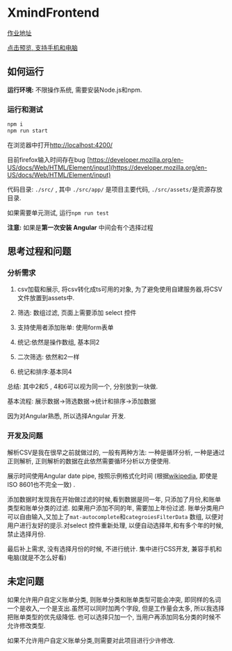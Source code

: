 # XmindFrontend

[作业地址](https://github.com/xmindltd/hiring/tree/master/frontend-1)

[点击预览, 支持手机和电脑](https://ztftrue.github.io/xmind-frontend-work/)

## 如何运行

__运行环境:__ 不限操作系统, 需要安装Node.js和npm.

### 运行和测试

```sh
npm i
npm run start
```

在浏览器中打开[http://localhost:4200/](http://localhost:4200/)

目前firefox输入时间存在bug [https://developer.mozilla.org/en-US/docs/Web/HTML/Element/input](https://developer.mozilla.org/en-US/docs/Web/HTML/Element/input)

代码目录: ```./src/``` , 其中 ```./src/app/``` 是项目主要代码, ```./src/assets/```是资源存放目录.

如果需要单元测试, 运行```npm run test```

**注意:** 如果是**第一次安装 Angular** 中间会有个选择过程

## 思考过程和问题

### 分析需求

1. csv加载和展示, 将csv转化成ts可用的对象, 为了避免使用自建服务器,将CSV文件放置到assets中.

2. 筛选: 数组过滤, 页面上需要添加 select 控件

3. 支持使用者添加账单: 使用form表单

4. 统记:依然是操作数组, 基本同2

5. 二次筛选: 依然和2一样

6. 统记和排序:基本同4

总结: 其中2和5 , 4和6可以视为同一个, 分别放到一块做.

基本流程:
展示数据->筛选数据->统计和排序->添加数据

因为对Angular熟悉, 所以选择Angular 开发.

### 开发及问题

解析CSV是我在很早之前就做过的, 一般有两种方法: 一种是循环分析, 一种是通过正则解析, 正则解析的数据在此依然需要循环分析以方便使用.

展示时间使用Angular date pipe, 按照示例格式化时间 (根据[wikipedia](https://zh.wikipedia.org/wiki/ISO_8601), 即使是ISO 8601也不完全一致) .

添加数据时发现我在开始做过滤的时候,看到数据是同一年, 只添加了月份,和账单类型和账单分类的过滤. 如果用户添加不同的年, 需要加上年份过滤. 账单分类用户可以自由输入,又加上了```mat-autocomplete```和```categroiesFilterData``` 数组, 以便对用户进行友好的提示.对select 控件重新处理, 以便自动选择年,和有多个年的时候,禁止选择月份.

最后补上需求, 没有选择月份的时候, 不进行统计. 集中进行CSS开发, 兼容手机和电脑(就是不怎么好看)

## 未定问题

如果允许用户自定义账单分类, 则账单分类和账单类型可能会冲突, 即同样的名词一个是收入,一个是支出.虽然可以同时加两个字段, 但是工作量会太多, 所以我选择把账单类型的优先级降低. 也可以选择只加一个, 当用户再添加同名分类的时候不允许修改类型.

如果不允许用户自定义账单分类,则需要对此项目进行少许修改.
